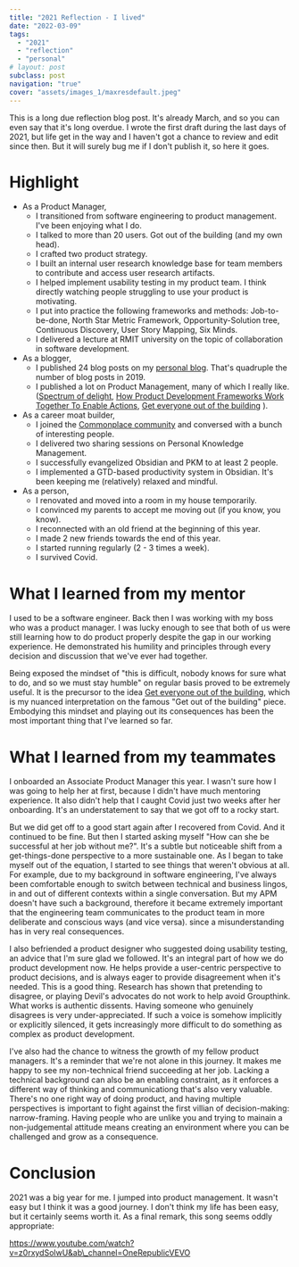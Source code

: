```yaml
---
title: "2021 Reflection - I lived"
date: "2022-03-09"
tags:
  - "2021"
  - "reflection"
  - "personal"
# layout: post
subclass: post
navigation: "true"
cover: "assets/images_1/maxresdefault.jpeg"
---
```


This is a long due reflection blog post. It's already March, and so you can even say that it's long overdue. I wrote the first draft during the last days of 2021, but life get in the way and I haven't got a chance to review and edit since then. But it will surely bug me if I don't publish it, so here it goes.

# Highlight

- As a Product Manager,
    - I transitioned from software engineering to product management. I've been enjoying what I do.
    - I talked to more than 20 users. Got out of the building (and my own head).
    - I crafted two product strategy.
    - I built an internal user research knowledge base for team members to contribute and access user research artifacts.
    - I helped implement usability testing in my product team. I think directly watching people struggling to use your product is motivating.
    - I put into practice the following frameworks and methods: Job-to-be-done, North Star Metric Framework, Opportunity-Solution tree, Continuous Discovery, User Story Mapping, Six Minds.
    - I delivered a lecture at RMIT university on the topic of collaboration in software development.
- As a blogger,
    - I published 24 blog posts on my [personal blog](https://dafuqis-that.com/). That's quadruple the number of blog posts in 2019.
    - I published a lot on Product Management, many of which I really like. ([Spectrum of delight](https://dafuqis-that.com/2021/06/06/my-take-on-product-strategy/), [How Product Development Frameworks Work Together To Enable Actions](https://dafuqis-that.com/2021/10/13/how-product-development-frameworks-work-together-to-enable-actions/), [Get everyone out of the building](https://dafuqis-that.com/2021/12/31/get-everyone-out-of-the-building-or-how-product-managers-are-like-fire-fighters/) ).
- As a career moat builder,
    - I joined the [Commonplace community](https://forum.commoncog.com/) and conversed with a bunch of interesting people.
    - I delivered two sharing sessions on Personal Knowledge Management.
    - I successfully evangelized Obsidian and PKM to at least 2 people.
    - I implemented a GTD-based productivity system in Obsidian. It's been keeping me (relatively) relaxed and mindful.
- As a person,
    - I renovated and moved into a room in my house temporarily.
    - I convinced my parents to accept me moving out (if you know, you know).
    - I reconnected with an old friend at the beginning of this year.
    - I made 2 new friends towards the end of this year.
    - I started running regularly (2 - 3 times a week).
    - I survived Covid.

# What I learned from my mentor

I used to be a software engineer. Back then I was working with my boss who was a product manager. I was lucky enough to see that both of us were still learning how to do product properly despite the gap in our working experience. He demonstrated his humility and principles through every decision and discussion that we've ever had together.

Being exposed the mindset of "this is difficult, nobody knows for sure what to do, and so we must stay humble" on regular basis proved to be extremely useful. It is the precursor to the idea [Get everyone out of the building](https://dafuqis-that.com/2021/12/31/get-everyone-out-of-the-building-or-how-product-managers-are-like-fire-fighters/), which is my nuanced interpretation on the famous "Get out of the building" piece. Embodying this mindset and playing out its consequences has been the most important thing that I've learned so far.

# What I learned from my teammates

I onboarded an Associate Product Manager this year. I wasn't sure how I was going to help her at first, because I didn't have much mentoring experience. It also didn't help that I caught Covid just two weeks after her onboarding. It's an understatement to say that we got off to a rocky start.

But we did get off to a good start again after I recovered from Covid. And it continued to be fine. But then I started asking myself "How can she be successful at her job without me?". It's a subtle but noticeable shift from a get-things-done perspective to a more sustainable one. As I began to take myself out of the equation, I started to see things that weren't obvious at all. For example, due to my background in software engineering, I've always been comfortable enough to switch between technical and business lingos, in and out of different contexts within a single conversation. But my APM doesn't have such a background, therefore it became extremely important that the engineering team communicates to the product team in more deliberate and conscious ways (and vice versa). since a misunderstanding has in very real consequences.

I also befriended a product designer who suggested doing usability testing, an advice that I'm sure glad we followed. It's an integral part of how we do product development now. He helps provide a user-centric perspective to product decisions, and is always eager to provide disagreement when it's needed. This is a good thing. Research has shown that pretending to disagree, or playing Devil's advocates do not work to help avoid Groupthink. What works is authentic dissents. Having someone who genuinely disagrees is very under-appreciated. If such a voice is somehow implicitly or explicitly silenced, it gets increasingly more difficult to do something as complex as product development.

I've also had the chance to witness the growth of my fellow product managers. It's a reminder that we're not alone in this journey. It makes me happy to see my non-technical friend succeeding at her job. Lacking a technical background can also be an enabling constraint, as it enforces a different way of thinking and communicationg that's also very valuable. There's no one right way of doing product, and having multiple perspectives is important to fight against the first villian of decision-making: narrow-framing. Having people who are unlike you and trying to mainain a non-judgemental attitude means creating an environment where you can be challenged and grow as a consequence.

# Conclusion

2021 was a big year for me. I jumped into product management. It wasn't easy but I think it was a good journey. I don't think my life has been easy, but it certainly seems worth it. As a final remark, this song seems oddly appropriate:

https://www.youtube.com/watch?v=z0rxydSolwU&ab\_channel=OneRepublicVEVO
